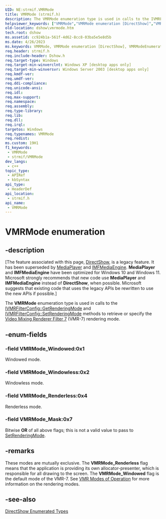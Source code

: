 ```yaml
---
UID: NE:strmif.VMRMode
title: VMRMode (strmif.h)
description: The VMRMode enumeration type is used in calls to the IVMRFilterConfig::GetRenderingMode and IVMRFilterConfig::SetRenderingMode methods to retrieve or specify the Video Mixing Renderer Filter 7 (VMR-7) rendering mode.
helpviewer_keywords: ["VMRMode","VMRMode enumeration [DirectShow]","VMRModeEnumeration","VMRMode_Mask","VMRMode_Renderless","VMRMode_Windowed","VMRMode_Windowless","dshow.vmrmode","strmif/VMRMode","strmif/VMRMode_Mask","strmif/VMRMode_Renderless","strmif/VMRMode_Windowed","strmif/VMRMode_Windowless"]
old-location: dshow\vmrmode.htm
tech.root: dshow
ms.assetid: cc924b1a-561f-4d62-8cc8-03ba5e5e8d5b
ms.date: 4/26/2023
ms.keywords: VMRMode, VMRMode enumeration [DirectShow], VMRModeEnumeration, VMRMode_Mask, VMRMode_Renderless, VMRMode_Windowed, VMRMode_Windowless, dshow.vmrmode, strmif/VMRMode, strmif/VMRMode_Mask, strmif/VMRMode_Renderless, strmif/VMRMode_Windowed, strmif/VMRMode_Windowless
req.header: strmif.h
req.include-header: Dshow.h
req.target-type: Windows
req.target-min-winverclnt: Windows XP [desktop apps only]
req.target-min-winversvr: Windows Server 2003 [desktop apps only]
req.kmdf-ver: 
req.umdf-ver: 
req.ddi-compliance: 
req.unicode-ansi: 
req.idl: 
req.max-support: 
req.namespace: 
req.assembly: 
req.type-library: 
req.lib: 
req.dll: 
req.irql: 
targetos: Windows
req.typenames: VMRMode
req.redist: 
ms.custom: 19H1
f1_keywords:
 - VMRMode
 - strmif/VMRMode
dev_langs:
 - c++
topic_type:
 - APIRef
 - kbSyntax
api_type:
 - HeaderDef
api_location:
 - strmif.h
api_name:
 - VMRMode
---
```


# VMRMode enumeration


## -description

\[The feature associated with this page, [DirectShow](/windows/win32/directshow/directshow), is a legacy feature. It has been superseded by [MediaPlayer](/uwp/api/Windows.Media.Playback.MediaPlayer) and [IMFMediaEngine](/windows/win32/api/mfmediaengine/nn-mfmediaengine-imfmediaengine). **MediaPlayer** and **IMFMediaEngine** have been optimized for Windows 10 and Windows 11. Microsoft strongly recommends that new code use **MediaPlayer** and **IMFMediaEngine** instead of **DirectShow**, when possible. Microsoft suggests that existing code that uses the legacy APIs be rewritten to use the new APIs if possible.\]

The <b>VMRMode</b> enumeration type is used in calls to the <a href="/windows/desktop/api/strmif/nf-strmif-ivmrfilterconfig-getrenderingmode">IVMRFilterConfig::GetRenderingMode</a> and <a href="/windows/desktop/api/strmif/nf-strmif-ivmrfilterconfig-setrenderingmode">IVMRFilterConfig::SetRenderingMode</a> methods to retrieve or specify the <a href="/windows/desktop/DirectShow/video-mixing-renderer-filter-7">Video Mixing Renderer Filter 7</a> (VMR-7) rendering mode.

## -enum-fields

### -field VMRMode_Windowed:0x1

Windowed mode.

### -field VMRMode_Windowless:0x2

Windowless mode.

### -field VMRMode_Renderless:0x4

Renderless mode.

### -field VMRMode_Mask:0x7

Bitwise <b>OR</b> of all above flags; this is not a valid value to pass to <a href="/windows/desktop/api/strmif/nf-strmif-ivmrfilterconfig-setrenderingmode">SetRenderingMode</a>.

## -remarks

These modes are mutually exclusive. The <b>VMRMode_Renderless</b> flag means that the application is providing its own allocator-presenter, which is responsible for all drawing to the screen. The <b>VMRMode_Windowed</b> flag is the default mode of the VMR-7. See <a href="/windows/desktop/DirectShow/vmr-modes-of-operation">VMR Modes of Operation</a> for more information on the rendering modes.

## -see-also

<a href="/windows/desktop/DirectShow/directshow-enumerated-types">DirectShow Enumerated Types</a>

